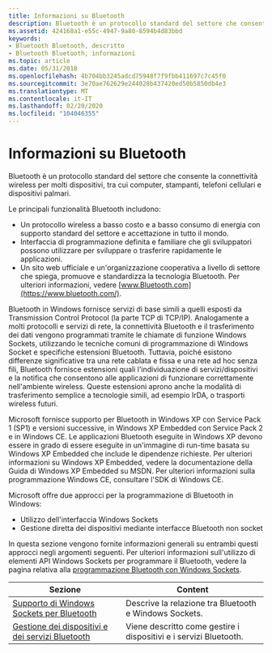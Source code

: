 ```yaml
---
title: Informazioni su Bluetooth
description: Bluetooth è un protocollo standard del settore che consente la connettività wireless per molti dispositivi, tra cui computer, stampanti, telefoni cellulari e dispositivi palmari.
ms.assetid: 424168a1-e55c-4947-9a80-8594b4d83bbd
keywords:
- Bluetooth Bluetooth, descritto
- Bluetooth Bluetooth, informazioni
ms.topic: article
ms.date: 05/31/2018
ms.openlocfilehash: 4b704bb3245adcd75948f7f9fbb411697c7c45f0
ms.sourcegitcommit: 3e70ae762629e244028b437420ed50b5850db4e3
ms.translationtype: MT
ms.contentlocale: it-IT
ms.lasthandoff: 02/20/2020
ms.locfileid: "104046355"
---
```

# <a name="about-bluetooth"></a>Informazioni su Bluetooth

Bluetooth è un protocollo standard del settore che consente la connettività wireless per molti dispositivi, tra cui computer, stampanti, telefoni cellulari e dispositivi palmari.

Le principali funzionalità Bluetooth includono:

-   Un protocollo wireless a basso costo e a basso consumo di energia con supporto standard del settore e accettazione in tutto il mondo.
-   Interfaccia di programmazione definita e familiare che gli sviluppatori possono utilizzare per sviluppare o trasferire rapidamente le applicazioni.
-   Un sito web ufficiale e un'organizzazione cooperativa a livello di settore che spiega, promuove e standardizza la tecnologia Bluetooth. Per ulteriori informazioni, vedere [www.Bluetooth.com](https://www.bluetooth.com/).

Bluetooth in Windows fornisce servizi di base simili a quelli esposti da Transmission Control Protocol (la parte TCP di TCP/IP). Analogamente a molti protocolli e servizi di rete, la connettività Bluetooth e il trasferimento dei dati vengono programmati tramite le chiamate di funzione Windows Sockets, utilizzando le tecniche comuni di programmazione di Windows Socket e specifiche estensioni Bluetooth. Tuttavia, poiché esistono differenze significative tra una rete cablata e fissa e una rete ad hoc senza fili, Bluetooth fornisce estensioni quali l'individuazione di servizi/dispositivi e la notifica che consentono alle applicazioni di funzionare correttamente nell'ambiente wireless. Queste estensioni aprono anche la modalità di trasferimento semplice a tecnologie simili, ad esempio IrDA, o trasporti wireless futuri.

Microsoft fornisce supporto per Bluetooth in Windows XP con Service Pack 1 (SP1) e versioni successive, in Windows XP Embedded con Service Pack 2 e in Windows CE. Le applicazioni Bluetooth eseguite in Windows XP devono essere in grado di essere eseguite in un'immagine di run-time basata su Windows XP Embedded che include le dipendenze richieste. Per ulteriori informazioni su Windows XP Embedded, vedere la documentazione della Guida di Windows XP Embedded su MSDN. Per ulteriori informazioni sulla programmazione Windows CE, consultare l'SDK di Windows CE.

Microsoft offre due approcci per la programmazione di Bluetooth in Windows:

-   Utilizzo dell'interfaccia Windows Sockets
-   Gestione diretta dei dispositivi mediante interfacce Bluetooth non socket

In questa sezione vengono fornite informazioni generali su entrambi questi approcci negli argomenti seguenti. Per ulteriori informazioni sull'utilizzo di elementi API Windows Sockets per programmare il Bluetooth, vedere la pagina relativa alla [programmazione Bluetooth con Windows Sockets](bluetooth-programming-with-windows-sockets.md).



| Sezione                                                                                | Content                                                           |
|----------------------------------------------------------------------------------------|-------------------------------------------------------------------|
| [Supporto di Windows Sockets per Bluetooth](windows-sockets-support-for-bluetooth.md)     | Descrive la relazione tra Bluetooth e Windows Sockets. |
| [Gestione dei dispositivi e dei servizi Bluetooth](managing-bluetooth-devices-and-services.md) | Viene descritto come gestire i dispositivi e i servizi Bluetooth.           |



 

 

 




